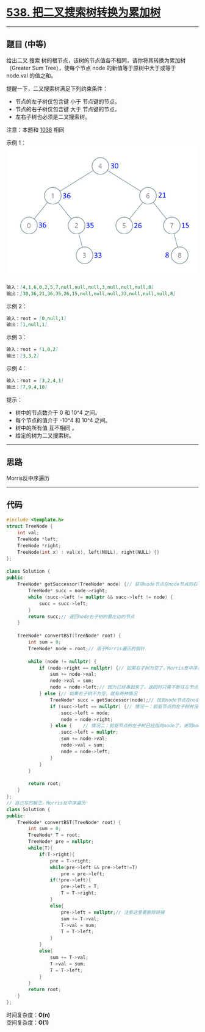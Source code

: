 # [538. 把二叉搜索树转换为累加树](https://leetcode.cn/problems/convert-bst-to-greater-tree/description/)

---

## 题目 (中等)

给出二叉 搜索 树的根节点，该树的节点值各不相同，请你将其转换为累加树（Greater Sum Tree），使每个节点 node 的新值等于原树中大于或等于 node.val 的值之和。  

提醒一下，二叉搜索树满足下列约束条件：  

- 节点的左子树仅包含键 小于 节点键的节点。
- 节点的右子树仅包含键 大于 节点键的节点。
- 左右子树也必须是二叉搜索树。

注意：本题和 [1038](https://leetcode-cn.com/problems/binary-search-tree-to-greater-sum-tree/) 相同  

示例 1：  
![Alt text](https://github.com/yang-yang-o-o/CodingNotes/blob/main/Coding/asset/538_1.png)  

```markdown
输入：[4,1,6,0,2,5,7,null,null,null,3,null,null,null,8]
输出：[30,36,21,36,35,26,15,null,null,null,33,null,null,null,8]
```

示例 2：  

```markdown
输入：root = [0,null,1]
输出：[1,null,1]
```

示例 3：  

```markdown
输入：root = [1,0,2]
输出：[3,3,2]
```

示例 4：  

```markdown
输入：root = [3,2,4,1]
输出：[7,9,4,10]
```

提示：  

- 树中的节点数介于 0 和 10^4 之间。
- 每个节点的值介于 -10^4 和 10^4 之间。
- 树中的所有值 互不相同 。
- 给定的树为二叉搜索树。

---

## 思路

Morris反中序遍历

---

## 代码

```C++
#include <template.h>
struct TreeNode {
    int val;
    TreeNode *left;
    TreeNode *right;
    TreeNode(int x) : val(x), left(NULL), right(NULL) {}
};

class Solution {
public:
    TreeNode* getSuccessor(TreeNode* node) {// 获得node节点在node节点的右子树中的前驱节点
        TreeNode* succ = node->right;
        while (succ->left != nullptr && succ->left != node) {
            succ = succ->left;
        }
        return succ;// 返回node右子树的最左边的节点
    }

    TreeNode* convertBST(TreeNode* root) {
        int sum = 0;
        TreeNode* node = root;// 用于Morris遍历的指针

        while (node != nullptr) {
            if (node->right == nullptr) {// 如果右子树为空了，Morris反中序遍历开始返回
                sum += node->val;
                node->val = sum;
                node = node->left;// 因为已经串起来了，返回时只需不断往左节点走就能遍历完整颗数
            } else {// 如果右子树不为空，就有两种情况
                TreeNode* succ = getSuccessor(node);// 找到node节点在node节点的右子树中的前驱节点
                if (succ->left == nullptr) {// 情况一：前驱节点的左子树并没有指向node，说明右边还没有处理过，就要建立连接，去右边继续建立连接
                    succ->left = node;
                    node = node->right;
                } else {    // 情况二：前驱节点的左子树已经指向node了，说明mode的右子树已经处理完了，就删除连接，处理node节点的值，然后转去处理node的左子树
                    succ->left = nullptr;
                    sum += node->val;
                    node->val = sum;
                    node = node->left;
                }
            }
        }

        return root;
    }
};
// 自己写的解法，Morris反中序遍历
class Solution {
public:
    TreeNode* convertBST(TreeNode* root) {
        int sum = 0;
        TreeNode* T = root;
        TreeNode* pre = nullptr;
        while(T){
            if(T->right){
                pre = T->right;
                while(pre->left && pre->left!=T)
                    pre = pre->left;
                if(!pre->left){
                    pre->left = T;
                    T = T->right;
                }
                else{
                    pre->left = nullptr;// 注意这里要删除链接
                    sum += T->val;
                    T->val = sum;
                    T = T->left;
                }
            }
            else{
                sum += T->val;
                T->val = sum;
                T = T->left;
            }
        }
        return root;
    }
};
```

时间复杂度：**O(n)**  
空间复杂度：**O(1)**
